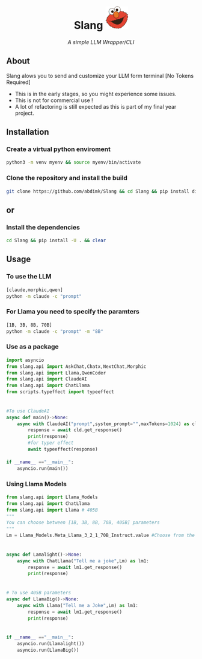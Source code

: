 <div>
    <h1 align="center"> Slang <img src="slang/assets/elmo-logo.png" width="60px" height="60px"></h1> 
</div>

<p align="center"><em>A simple LLM Wrapper/CLI</em></p>
<!-- <p align="center"> </p> -->

## About
<p>Slang alows you to send and customize your LLM form terminal [No Tokens Required]</p>


- This is in the early stages, so you might experience some issues.
- This is not for commercial use !
- A lot of refactoring is still expected as this is part of my final year project.

<h2>Installation</h2>

### Create a virtual python enviroment
```bash
python3 -m venv myenv && source myenv/bin/activate
```

### Clone the repository and install the build
```bash
git clone https://github.com/abdimk/Slang && cd Slang && pip install dist/slang-1.1-py3-none-any.whl 
```

<h2>or</h2>

### Install the dependencies
```bash
cd Slang && pip install -U . && clear
```

<h2>Usage</h2>

### To use the LLM
```bash
[claude,morphic,qwen]
python -m claude -c "prompt"
```

### For Llama you need to specify the paramters
```bash
[1B, 3B, 8B, 70B]
python -m claude -c "prompt" -m "8B"
```


<h3>Use as a package</h3>

```python
import asyncio
from slang.api import AskChat,Chatx,NextChat,Morphic
from slang.api import Llama,QwenCoder
from slang.api import ClaudeAI
from slang.api import ChatLlama
from scripts.typeffect import typeeffect


#To use ClaudeAI
async def main()->None:
    async with ClaudeAI("prompt",system_prompt="",maxTokens=1024) as cld:
        response = await cld.get_response()
        print(response)
        #for typer effect
        await typeeffect(response)

if __name__ =="__main__":
    asyncio.run(main())
```

<h3> Using Llama Models </h3>

```python
from slang.api import Llama_Models
from slang.api import ChatLlama
from slang.api import Llama # 405B
"""
You can choose between [1B, 3B, 8B, 70B, 405B] parameters
"""
Lm = Llama_Models.Meta_Llama_3_2_1_70B_Instruct.value #Choose from the given models 


async def Lamalight()->None:
    async with ChatLlama("Tell me a joke",Lm) as lm1:
        response = await lm1.get_response()
        print(response)


# To use 405B parameters
async def LlamaBig()->None:
    async with Llama("Tell me a Joke",Lm) as lm1:
        response = await lm1.get_response()
        print(response)


if __name__ =="__main__":
    asyncio.run(Llamalight())
    asyncio.run(LlamaBig())

```
